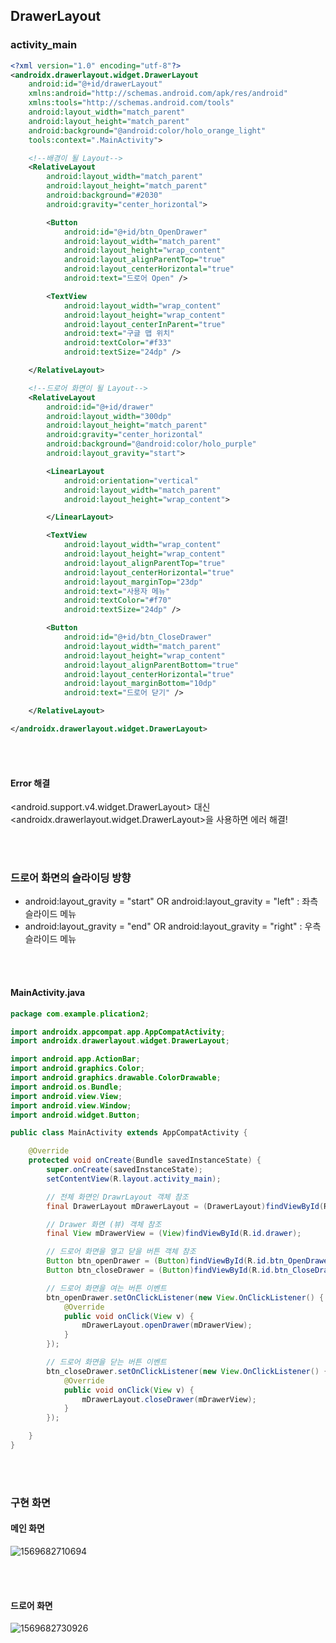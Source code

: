 ## DrawerLayout

### activity_main

```xml
<?xml version="1.0" encoding="utf-8"?>
<androidx.drawerlayout.widget.DrawerLayout
    android:id="@+id/drawerLayout"
    xmlns:android="http://schemas.android.com/apk/res/android"
    xmlns:tools="http://schemas.android.com/tools"
    android:layout_width="match_parent"
    android:layout_height="match_parent"
    android:background="@android:color/holo_orange_light"
    tools:context=".MainActivity">

    <!--배경이 될 Layout-->
    <RelativeLayout
        android:layout_width="match_parent"
        android:layout_height="match_parent"
        android:background="#2030"
        android:gravity="center_horizontal">

        <Button
            android:id="@+id/btn_OpenDrawer"
            android:layout_width="match_parent"
            android:layout_height="wrap_content"
            android:layout_alignParentTop="true"
            android:layout_centerHorizontal="true"
            android:text="드로어 Open" />

        <TextView
            android:layout_width="wrap_content"
            android:layout_height="wrap_content"
            android:layout_centerInParent="true"
            android:text="구글 맵 위치"
            android:textColor="#f33"
            android:textSize="24dp" />

    </RelativeLayout>

    <!--드로어 화면이 될 Layout-->
    <RelativeLayout
        android:id="@+id/drawer"
        android:layout_width="300dp"
        android:layout_height="match_parent"
        android:gravity="center_horizontal"
        android:background="@android:color/holo_purple"
        android:layout_gravity="start">

        <LinearLayout
            android:orientation="vertical"
            android:layout_width="match_parent"
            android:layout_height="wrap_content">

        </LinearLayout>

        <TextView
            android:layout_width="wrap_content"
            android:layout_height="wrap_content"
            android:layout_alignParentTop="true"
            android:layout_centerHorizontal="true"
            android:layout_marginTop="23dp"
            android:text="사용자 메뉴"
            android:textColor="#f70"
            android:textSize="24dp" />

        <Button
            android:id="@+id/btn_CloseDrawer"
            android:layout_width="match_parent"
            android:layout_height="wrap_content"
            android:layout_alignParentBottom="true"
            android:layout_centerHorizontal="true"
            android:layout_marginBottom="10dp"
            android:text="드로어 닫기" />

    </RelativeLayout>

</androidx.drawerlayout.widget.DrawerLayout>
```

<br>

<br>

#### Error 해결

<android.support.v4.widget.DrawerLayout> 대신 <androidx.drawerlayout.widget.DrawerLayout>을 사용하면 에러 해결!

<br>

<br>

### 드로어 화면의 슬라이딩 방향

- android:layout_gravity = "start"   OR   android:layout_gravity = "left" : 좌측 슬라이드 메뉴
- android:layout_gravity = "end"   OR   android:layout_gravity = "right" : 우측 슬라이드 메뉴

<br>

<br>

#### 

#### MainActivity.java

```java
package com.example.plication2;

import androidx.appcompat.app.AppCompatActivity;
import androidx.drawerlayout.widget.DrawerLayout;

import android.app.ActionBar;
import android.graphics.Color;
import android.graphics.drawable.ColorDrawable;
import android.os.Bundle;
import android.view.View;
import android.view.Window;
import android.widget.Button;

public class MainActivity extends AppCompatActivity {

    @Override
    protected void onCreate(Bundle savedInstanceState) {
        super.onCreate(savedInstanceState);
        setContentView(R.layout.activity_main);

        // 전체 화면인 DrawrLayout 객체 참조
        final DrawerLayout mDrawerLayout = (DrawerLayout)findViewById(R.id.drawerLayout);

        // Drawer 화면 (뷰) 객체 참조
        final View mDrawerView = (View)findViewById(R.id.drawer);

        // 드로어 화면을 열고 닫을 버튼 객체 참조
        Button btn_openDrawer = (Button)findViewById(R.id.btn_OpenDrawer);
        Button btn_closeDrawer = (Button)findViewById(R.id.btn_CloseDrawer);

        // 드로어 화면을 여는 버튼 이벤트
        btn_openDrawer.setOnClickListener(new View.OnClickListener() {
            @Override
            public void onClick(View v) {
                mDrawerLayout.openDrawer(mDrawerView);
            }
        });

        // 드로어 화면을 닫는 버튼 이벤트
        btn_closeDrawer.setOnClickListener(new View.OnClickListener() {
            @Override
            public void onClick(View v) {
                mDrawerLayout.closeDrawer(mDrawerView);
            }
        });

    }
}

```



<br>

<br>

### 구현 화면

#### 메인 화면

![1569682710694](https://user-images.githubusercontent.com/39547788/65818379-08877e00-e24c-11e9-860e-1e6e4a564bcf.jpg)

<br><br>

#### 드로어 화면

![1569682730926](https://user-images.githubusercontent.com/39547788/65818378-07eee780-e24c-11e9-9c2c-9149224f07de.jpg)

<br>

<br>

#### 

